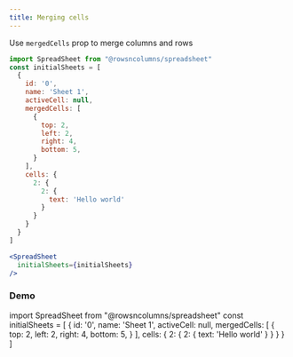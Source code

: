 ```yaml
---
title: Merging cells
---
```


Use `mergedCells` prop to merge columns and rows


```jsx
import SpreadSheet from "@rowsncolumns/spreadsheet"
const initialSheets = [
  {
    id: '0',
    name: 'Sheet 1',
    activeCell: null,
    mergedCells: [
      {
        top: 2,
        left: 2,
        right: 4,
        bottom: 5,
      }
    ],
    cells: {
      2: {
        2: {
          text: 'Hello world'
        }
      }
    }
  }
]

<SpreadSheet
  initialSheets={initialSheets}
/>

```


### Demo

import SpreadSheet from "@rowsncolumns/spreadsheet"
const initialSheets = [
  {
    id: '0',
    name: 'Sheet 1',
    activeCell: null,
    mergedCells: [
      {
        top: 2,
        left: 2,
        right: 4,
        bottom: 5,
      }
    ],
    cells: {
      2: {
        2: {
          text: 'Hello world'
        }
      }
    }
  }
]

<SpreadSheet
  autoFocus={false}
  initialSheets={initialSheets}
/>
